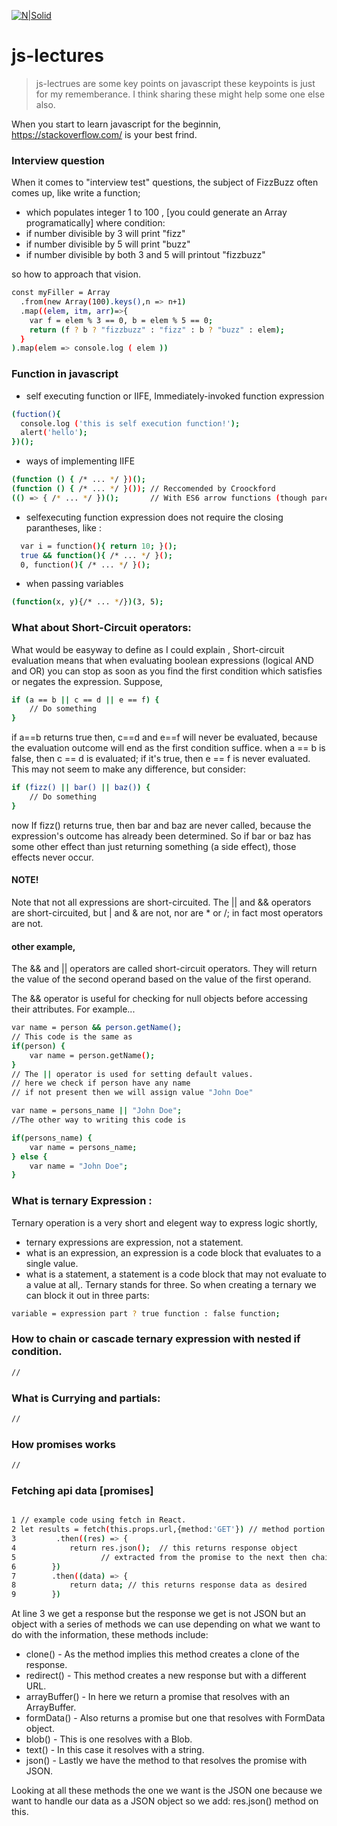 [![N|Solid](https://cldup.com/dTxpPi9lDf.thumb.png)](https://nodesource.com/products/nsolid)
# js-lectures
> js-lectrues are some key points on javascript
> these keypoints is just for my rememberance.
> I think sharing these might help some one else also. 
> 

When you start to learn javascript for the beginnin, https://stackoverflow.com/ is your best frind.
### Interview question 
When it comes to "interview test" questions, the subject of FizzBuzz often comes up, like write a function;
- which populates integer 1 to 100 , [you could generate an Array programatically]
where condition:
- if number divisible by 3 will print "fizz" 
- if number divisible by 5 will print "buzz"
- if number divisible by both 3 and 5 will printout "fizzbuzz"

so how to approach that vision.

```sh
const myFiller = Array
  .from(new Array(100).keys(),n => n+1)
  .map((elem, itm, arr)=>{
    var f = elem % 3 == 0, b = elem % 5 == 0;
    return (f ? b ? "fizzbuzz" : "fizz" : b ? "buzz" : elem);
  }
).map(elem => console.log ( elem ))

```
### Function in javascript
- self executing function or IIFE, Immediately-invoked function expression


```sh
(fuction(){
  console.log ('this is self execution function!');
  alert('hello');
})();

```
- ways of implementing IIFE
```sh
(function () { /* ... */ })(); 
(function () { /* ... */ }()); // Reccomended by Croockford
(() => { /* ... */ })();       // With ES6 arrow functions (though parentheses only allowed on outside)

```
- selfexecuting function expression does not require the closing parantheses, like :  
```sh
  var i = function(){ return 10; }();
  true && function(){ /* ... */ }();
  0, function(){ /* ... */ }();

```
- when passing variables 
```sh
(function(x, y){/* ... */})(3, 5);
```
### What about Short-Circuit operators:
What would be easyway to define as I could explain , Short-circuit evaluation means that when evaluating boolean expressions (logical AND and OR) you can stop as soon as you find the first condition which satisfies or negates the expression.
Suppose, 
```sh
if (a == b || c == d || e == f) {
    // Do something
}
```
if a==b returns true then, c==d and e==f will never be evaluated, because the evaluation outcome will end as the first condition suffice. when a == b is false, then c == d is evaluated; if it's true, then e == f is never evaluated. This may not seem to make any difference, but consider:
```sh
if (fizz() || bar() || baz()) {
    // Do something
}
```
now If fizz() returns true, then bar and baz are never called, because the expression's outcome has already been determined. So if bar or baz has some other effect than just returning something (a side effect), those effects never occur.
#### NOTE! 
Note that not all expressions are short-circuited. The || and && operators are short-circuited, but | and & are not, nor are * or /; in fact most operators are not.

#### other example, 

The && and || operators are called short-circuit operators. 
They will return the value of the second operand based on the value of the first operand.

The && operator is useful for checking for null objects before accessing their attributes. For example...
```sh
var name = person && person.getName();
// This code is the same as
if(person) {
	var name = person.getName();
}
// The || operator is used for setting default values.
// here we check if person have any name
// if not present then we will assign value "John Doe"

var name = persons_name || "John Doe";
//The other way to writing this code is

if(persons_name) {
	var name = persons_name;
} else {
	var name = "John Doe";
}
```

### What is ternary Expression :
Ternary operation is a very short and elegent way to express logic shortly, 
- ternary expressions are expression, not a statement.
- what is an expression, an expression is a code block that evaluates to a single value.
- what is a statement, a statement is a code block that may not evaluate to a value at all,. 
Ternary stands for three. So when creating a ternary we can block it out in three parts:
```sh
variable = expression part ? true function : false function;

```
### How to chain or cascade ternary expression with nested if condition.
```sh
//
```
### What is Currying and partials:
```sh
//
```
### How promises works
```sh
//
```
### Fetching api data [promises]
```sh

1 // example code using fetch in React.
2 let results = fetch(this.props.url,{method:'GET'}) // method portion could be in the .env as settings, 
3         .then((res) => {
4            return res.json();  // this returns response object 
5	    			// extracted from the promise to the next then chain.
6        })
7        .then((data) => {
8            return data; // this returns response data as desired 
9        })
```
At line 3 we get a response but the response we get is not JSON but an object with a series of methods we can use depending on what we want to do with the information, these methods include:

- clone() - As the method implies this method creates a clone of the response.
- redirect() - This method creates a new response but with a different URL.
- arrayBuffer() - In here we return a promise that resolves with an ArrayBuffer.
- formData() - Also returns a promise but one that resolves with FormData object.
- blob() - This is one resolves with a Blob.
- text() - In this case it resolves with a string.
- json() - Lastly we have the method to that resolves the promise with JSON.

Looking at all these methods the one we want is the JSON one because we want to handle our data as a JSON object so we add: res.json() method on this.
